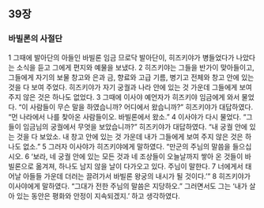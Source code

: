 ## 39장
### 바빌론의 사절단
1 그때에 발아단의 아들인 바빌론 임금 므로닥 발아단이, 히즈키야가 병들었다가 나았다는 소식을 듣고 그에게 편지와 예물을 보냈다.
2 히즈키야는 그들을 반가이 맞아들이고, 그들에게 자기의 보물 창고와 은과 금, 향료와 고급 기름, 병기고 전체와 창고 안에 있는 것을 다 보여 주었다. 히즈키야가 자기 궁궐과 나라 안에 있는 것 가운데 그들에게 보여 주지 않은 것은 하나도 없었다.
3 그때에 이사야 예언자가 히즈키야 임금에게 와서 물었다. “이 사람들이 무슨 말을 하였습니까? 어디에서 왔습니까?” 히즈키야가 대답하였다. “먼 나라에서 나를 찾아온 사람들이오. 바빌론에서 왔소.”
4 이사야가 다시 물었다. “그들이 임금님의 궁궐에서 무엇을 보았습니까?” 히즈키야가 대답하였다. “내 궁궐 안에 있는 것을 다 보았소. 내 창고 안에 있는 것 가운데 내가 그들에게 보여 주지 않은 것은 하나도 없소.”
5 그러자 이사야가 히즈키야에게 말하였다. “만군의 주님의 말씀을 들으십시오.
6 ‘보라, 네 궁궐 안에 있는 모든 것과 네 조상들이 오늘날까지 쌓아 온 것들이 바빌론으로 옮겨져, 하나도 남지 않을 날이 다가오고 있다. 주님이 말한다.
7 너에게서 태어날 아들들 가운데 더러는 끌려가서 바빌론 왕궁의 내시가 될 것이다.’”
8 히즈키야가 이사야에게 말하였다. “그대가 전한 주님의 말씀은 지당하오.” 그러면서도 그는 ‘내가 살아 있는 동안은 평화와 안정이 지속되겠지.’ 하고 생각하였다.
